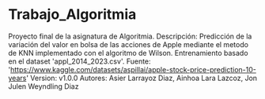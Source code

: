 # Trabajo_Algoritmia
Proyecto final de la asignatura de Algoritmia. 
Descripción: Predicción de la variación del valor en bolsa de las acciones de Apple mediante
el metodo de KNN implementado con el algoritmo de Wilson.
Entrenamiento basado en el dataset 'appl_2014_2023.csv'. Fuente: 'https://www.kaggle.com/datasets/aspillai/apple-stock-price-prediction-10-years' 
Version: v1.0.0
Autores: Asier Larrayoz Diaz, Ainhoa Lara Lazcoz, Jon Julen Weyndling Diaz 